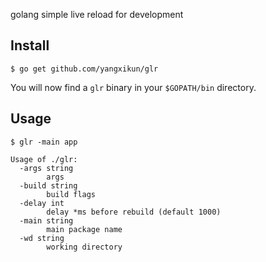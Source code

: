 golang simple live reload for development

Install
-------

	$ go get github.com/yangxikun/glr

You will now find a `glr` binary in your `$GOPATH/bin` directory.

Usage
-----

	$ glr -main app

```
Usage of ./glr:
  -args string
    	args
  -build string
    	build flags
  -delay int
    	delay *ms before rebuild (default 1000)
  -main string
    	main package name
  -wd string
    	working directory
```
